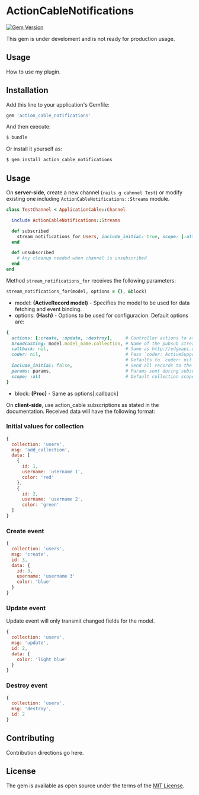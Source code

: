 # ActionCableNotifications
[![Gem Version](https://badge.fury.io/rb/action_cable_notifications.svg)](https://badge.fury.io/rb/action_cable_notifications)

This gem is under develoment and is not ready for production usage.

## Usage
How to use my plugin.

## Installation
Add this line to your application's Gemfile:

```ruby
gem 'action_cable_notifications'
```

And then execute:
```bash
$ bundle
```

Or install it yourself as:
```bash
$ gem install action_cable_notifications
```

## Usage
On **server-side**, create a new channel (`rails g cahnnel Test`) or modify existing one including `ActionCableNotifications::Streams` module. 

```ruby
class TestChannel < ApplicationCable::Channel

  include ActionCableNotifications::Streams

  def subscribed
    stream_notifications_for Users, include_initial: true, scope: [:all, [:limit, 5], [:order, :id]]
  end

  def unsubscribed
    # Any cleanup needed when channel is unsubscribed
  end
end
```

Method `stream_notifications_for` receives the following parameters: 

```ruby
stream_notifications_for(model, options = {}, &block)
```

* model: **(ActiveRecord model)** - Specifies the model to be used for data fetching and event binding.
* options: **(Hash)** - Options to be used for configuracion. Default options are:
```ruby
{
  actions: [:create, :update, :destroy],     # Controller actions to attach to
  broadcasting: model.model_name.collection, # Name of the pubsub stream
  callback: nil,                             # Same as http://edgeapi.rubyonrails.org/classes/ActionCable/Channel/Streams.html
  coder: nil,                                # Pass `coder: ActiveSupport::JSON` to decode messages as JSON before passing to the callback.
                                             # Defaults to `coder: nil` which does no decoding, passes raw messages.
  include_initial: false,                    # Send all records to the subscriber upon connection
  params: params,                            # Params sent during subscription
  scope: :all                                # Default collection scope
}
```
* block: **(Proc)** - Same as options[:callback]

On **client-side**, use action_cable subscriptions as stated in the documentation. Received data will have the following format:

### Initial values for collection
```javascript
{
  collection: 'users',
  msg: 'add_collection',
  data: [
    {
      id: 1,
      username: 'username 1',
      color: 'red'
    },
    {
      id: 2,
      username: 'username 2',
      color: 'green'
  ]
}
```

### Create event
```javascript
{
  collection: 'users',
  msg: 'create',
  id: 3,
  data: {
    id: 3,
    username: 'username 3'
    color: 'blue'
  }
}
```

### Update event
Update event will only transmit changed fields for the model.
```javascript
{
  collection: 'users',
  msg: 'update',
  id: 2,
  data: {
    color: 'light blue'
  }
}
```

### Destroy event
```javascript
{
  collection: 'users',
  msg: 'destroy',
  id: 2
}
```

## Contributing
Contribution directions go here.

## License
The gem is available as open source under the terms of the [MIT License](http://opensource.org/licenses/MIT).

